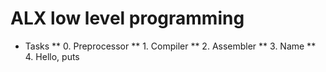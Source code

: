 # ALX low level programming
* Tasks
** 0. Preprocessor
** 1. Compiler
** 2. Assembler
** 3. Name
** 4. Hello, puts

